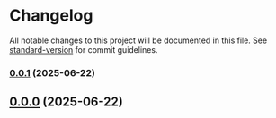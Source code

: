 # Changelog

All notable changes to this project will be documented in this file. See [standard-version](https://github.com/conventional-changelog/standard-version) for commit guidelines.

### [0.0.1](https://github.com/christhian12rv/URL-Shortener-API/compare/v0.9.3...v0.0.1) (2025-06-22)

## [0.0.0](https://github.com/christhian12rv/URL-Shortener-API/compare/v0.9.3...v0.0.0) (2025-06-22)
